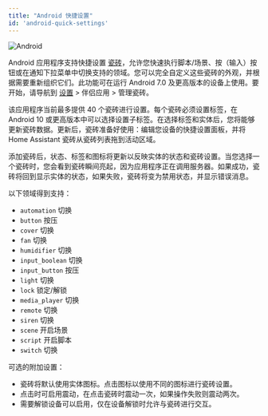 ```yaml
---
title: "Android 快捷设置"
id: 'android-quick-settings'
---
```


![Android](/assets/android.svg)<br />

Android 应用程序支持快捷设置 [瓷砖](https://developer.android.com/reference/android/service/quicksettings/TileService)，允许您快速执行脚本/场景、按（输入）按钮或在通知下拉菜单中切换支持的领域。您可以完全自定义这些瓷砖的外观，并根据需要重新组织它们。此功能可在运行 Android 7.0 及更高版本的设备上使用。要开始，请导航到 [设置](https://my.home-assistant.io/redirect/config/) > 伴侣应用 > 管理瓷砖。

该应用程序当前最多提供 40 个瓷砖进行设置。每个瓷砖必须设置标签，在 Android 10 或更高版本中可以选择设置子标签。在选择标签和实体后，您将能够更新瓷砖数据。更新后，瓷砖准备好使用：编辑您设备的快捷设置面板，并将 Home Assistant 瓷砖从瓷砖列表拖到活动区域。

添加瓷砖后，状态、标签和图标将更新以反映实体的状态和瓷砖设置。当您选择一个瓷砖时，您会看到瓷砖瞬间亮起，因为应用程序正在调用服务器。如果成功，瓷砖将回到显示实体的状态，如果失败，瓷砖将变为禁用状态，并显示错误消息。

以下领域得到支持：

*  `automation` 切换
*  `button` 按压
*  `cover` 切换
*  `fan` 切换
*  `humidifier` 切换
*  `input_boolean` 切换
*  `input_button` 按压
*  `light` 切换
*  `lock` 锁定/解锁
*  `media_player` 切换
*  `remote` 切换
*  `siren` 切换
*  `scene` 开启场景
*  `script` 开启脚本
*  `switch` 切换

可选的附加设置：

* 瓷砖将默认使用实体图标。点击图标以使用不同的图标进行瓷砖设置。
* 点击时可启用震动，在点击瓷砖时震动一次，如果操作失败则震动两次。
* 需要解锁设备可以启用，仅在设备解锁时允许与瓷砖进行交互。